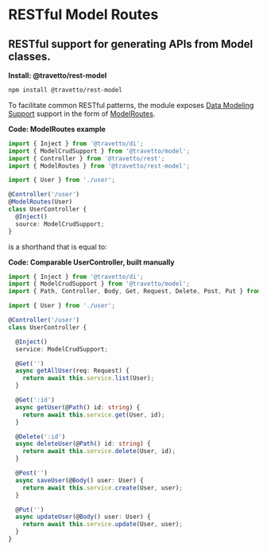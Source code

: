 <!-- This file was generated by @travetto/doc and should not be modified directly -->
<!-- Please modify https://github.com/travetto/travetto/tree/main/module/rest-model/README.ts and execute "npx trv doc" to rebuild -->
# RESTful Model Routes
## RESTful support for generating APIs from Model classes.

**Install: @travetto/rest-model**
```bash
npm install @travetto/rest-model
```

To facilitate common RESTful patterns, the module exposes  [Data Modeling Support](https://github.com/travetto/travetto/tree/main/module/model#readme "Datastore abstraction for core operations.") support in the form of [ModelRoutes](https://github.com/travetto/travetto/tree/main/module/rest-model/src/model.ts#L16).

**Code: ModelRoutes example**
```typescript
import { Inject } from '@travetto/di';
import { ModelCrudSupport } from '@travetto/model';
import { Controller } from '@travetto/rest';
import { ModelRoutes } from '@travetto/rest-model';

import { User } from './user';

@Controller('/user')
@ModelRoutes(User)
class UserController {
  @Inject()
  source: ModelCrudSupport;
}
```

is a shorthand that is equal to:

**Code: Comparable UserController, built manually**
```typescript
import { Inject } from '@travetto/di';
import { ModelCrudSupport } from '@travetto/model';
import { Path, Controller, Body, Get, Request, Delete, Post, Put } from '@travetto/rest';

import { User } from './user';

@Controller('/user')
class UserController {

  @Inject()
  service: ModelCrudSupport;

  @Get('')
  async getAllUser(req: Request) {
    return await this.service.list(User);
  }

  @Get(':id')
  async getUser(@Path() id: string) {
    return await this.service.get(User, id);
  }

  @Delete(':id')
  async deleteUser(@Path() id: string) {
    return await this.service.delete(User, id);
  }

  @Post('')
  async saveUser(@Body() user: User) {
    return await this.service.create(User, user);
  }

  @Put('')
  async updateUser(@Body() user: User) {
    return await this.service.update(User, user);
  }
}
```
